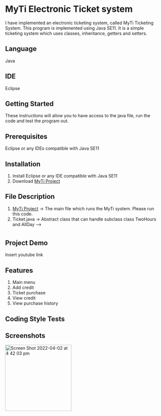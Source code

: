 # MyTi Electronic Ticket system
I have implemented an electronic ticketing system, called MyTi Ticketing System. This program is implemented using Java SE11. It is a simple ticketing system which uses classes, inheritance, getters and setters. 

## Language
Java 

## IDE
Eclipse 

## Getting Started
These instructions will allow you to have access to the java file, run the code and test the program out. 

## Prerequisites
Eclipse or any IDEs compatible with Java SE11

## Installation
1. Install Eclipse or any IDE compatible with Java SE11
2. Download [MyTi Project](https://github.com/katecxh/s3914155_AdvProg_Assignment1/tree/master/s3914155_AdvProg_Assignment1/src/s3914155_AdvProg_Assignment1#:~:text=1%20hour%20ago-,Menu.java,-First%20Commit)

## File Description
1. [MyTi Project](https://github.com/katecxh/s3914155_AdvProg_Assignment1/tree/master/s3914155_AdvProg_Assignment1/src/s3914155_AdvProg_Assignment1#:~:text=1%20hour%20ago-,Menu.java,-First%20Commit) -> The main file which runs the MyTi system. Please run this code.
2. Ticket.java -> Abstract class that can handle subclass class TwoHours and AllDay -->
# <!-- 3. TwoHours.java -> Subclass that is associated to PurchaseHistory -->
# <!-- 4. AllDay.java -> Subclass that is associated to PurchaseHistory -->

## Project Demo
Insert youtube link 

## Features
1. Main menu
2. Add credit 
3. Ticket purchase
4. View credit
5. View purchase history

## Coding Style Tests

## Screenshots
<img width="214" alt="Screen Shot 2022-04-02 at 4 42 03 pm" src="https://user-images.githubusercontent.com/102843555/161368330-61d4e0a2-e9d4-46ff-9390-df66ac13c7c6.png">

